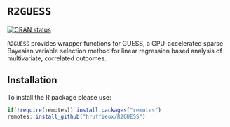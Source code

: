 # `R2GUESS`

[![CRAN status](https://www.r-pkg.org/badges/version/R2GUESS)](https://cran.r-project.org/package=R2GUESS)

`R2GUESS` provides wrapper functions for GUESS, a GPU-accelerated sparse Bayesian variable selection method for linear regression based analysis of multivariate, correlated outcomes.

## Installation

To install the R package please use: 

``` r
if(!require(remotes)) install.packages("remotes")
remotes::install_github("hruffieux/R2GUESS")
```
